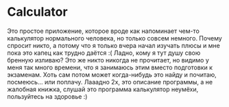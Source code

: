 # Calculator
Это простое приложение, которое вроде как напоминает чем-то калькулятор нормального человека, но только совсем немного. 
Почему спросит никто, а потому что я только вчера начал изучать плюсы и мне пока это капец как трудно даётся :(
Ладно, кому я тут душу свою бренную изливаю? Это же никто никогда не прочитает, но видимо у меня так много времени, что я занимаюсь этим вместо подготовки к экзаменам. Хоть сам потом может когда-нибудь это найду и почитаю, посмеюсь... или поплачу. Лааадно 2х, это описание программы, а не жалобная книжка, слушай это программа калькулятор неумёхи, пользуйтесь на здоровье :)
